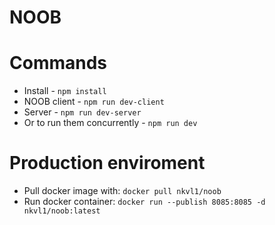 # NOOB

# Commands
* Install - `npm install`
* NOOB client - `npm run dev-client`
* Server - `npm run dev-server`
* Or to run them concurrently - `npm run dev`

# Production enviroment
* Pull docker image with: `docker pull nkvl1/noob`
* Run docker container: `docker run --publish 8085:8085 -d nkvl1/noob:latest`
